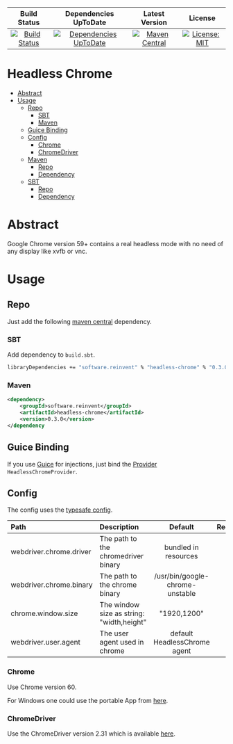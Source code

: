 | Build Status | Dependencies UpToDate | Latest Version | License |
|:------------:|:---------------------:|:--------------:|:-------:|
| [![Build Status](https://ci.reinvent-software.de/buildStatus/icon?job=Headless-Chrome-Build)](https://ci.reinvent-software.de/job/Headless-Chrome-Build) | [![Dependencies UpToDate](https://ci.reinvent-software.de/buildStatus/icon?job=Headless-Chrome-DependencyCheck)](https://ci.reinvent-software.de/job/Headless-Chrome-DependencyCheck) | [![Maven Central](https://maven-badges.herokuapp.com/maven-central/software.reinvent/headless-chrome/badge.svg)](https://maven-badges.herokuapp.com/maven-central/software.reinvent/headless-chrome) | [![License: MIT](https://img.shields.io/badge/License-MIT-yellow.svg)](https://opensource.org/licenses/MIT) |

Headless Chrome
==========

<!-- TOC depthFrom:1 depthTo:6 withLinks:1 updateOnSave:1 orderedList:0 -->

- [Abstract](#abstract)
- [Usage](#usage)
	- [Repo](#repo)
		- [SBT](#sbt)
		- [Maven](#maven)
	- [Guice Binding](#guice-binding)
	- [Config](#config)
		- [Chrome](#chrome)
		- [ChromeDriver](#chromedriver)
	- [Maven](#maven)
		- [Repo](#repo)
		- [Dependency](#dependency)
	- [SBT](#sbt)
		- [Repo](#repo)
		- [Dependency](#dependency)

<!-- /TOC -->

# Abstract

Google Chrome version 59+ contains a real headless mode with no need of any display like xvfb or vnc.

# Usage

## Repo
Just add the following [maven central](https://mvnrepository.com/artifact/software.reinvent/headless-chrome) dependency.

### SBT
Add dependency to `build.sbt`.
```bash
libraryDependencies += "software.reinvent" % "headless-chrome" % "0.3.0"
```

### Maven
```xml
<dependency>
    <groupId>software.reinvent</groupId>
    <artifactId>headless-chrome</artifactId>
    <version>0.3.0</version>
</dependency
```


## Guice Binding

If you use [Guice](https://github.com/google/guice) for injections, just bind the [Provider](https://github.com/google/guice/wiki/ProviderBindings) `HeadlessChromeProvider`.

## Config

The config uses the [typesafe config](https://github.com/typesafehub/config).

| Path                    | Description                               |             Default             |      Required      |
|:------------------------|:------------------------------------------|:-------------------------------:|:------------------:|
| webdriver.chrome.driver | The path to the chromedriver binary       |      bundled in resources       |        :x:         |
| webdriver.chrome.binary | The path to the chrome binary             | /usr/bin/google-chrome-unstable | :white_check_mark: |
| chrome.window.size      | The window size as string: "width,height" |           "1920,1200"           |        :x:         |
| webdriver.user.agent    | The user agent used in chrome             |  default HeadlessChrome agent   |        :x:         |

### Chrome

Use Chrome version 60.

For Windows one could use the portable App from [here](https://sites.google.com/a/chromium.org/chromedriver/downloads).

### ChromeDriver

Use the ChromeDriver version 2.31 which is available [here](https://sites.google.com/a/chromium.org/chromedriver/downloads).
